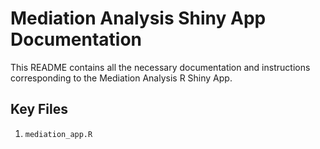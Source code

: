 # Mediation Analysis Shiny App Documentation #

This README contains all the necessary documentation and instructions corresponding to the Mediation Analysis R Shiny App. 

## Key Files ##
1. `mediation_app.R` 
